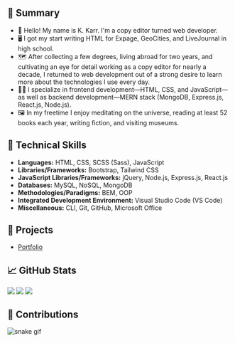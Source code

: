 ## 📝 Summary

- 👋 Hello! My name is K. Karr. I'm a copy editor turned web developer.
- 🖥️ I got my start writing HTML for Expage, GeoCities, and LiveJournal in high school.
- 🗺️ After collecting a few degrees, living abroad for two years, and cultivating an eye for detail working as a copy editor for nearly a decade, I returned to web development out of a strong desire to learn more about the technologies I use every day.
- 🐱‍💻 I specialize in frontend development—HTML, CSS, and JavaScript—as well as backend development—MERN stack (MongoDB, Express.js, React.js, Node.js).
- 🖼️ In my freetime I enjoy meditating on the universe, reading at least 52 books each year, writing fiction, and visiting museums.

## 🎨 Technical Skills

- **Languages:** HTML, CSS, SCSS (Sass), JavaScript
- **Libraries/Frameworks:** Bootstrap, Tailwind CSS
- **JavaScript Libraries/Frameworks:** jQuery, Node.js, Express.js, React.js
- **Databases:** MySQL, NoSQL, MongoDB
- **Methodologies/Paradigms:** BEM, OOP
- **Integrated Development Environment:** Visual Studio Code (VS Code)
- **Miscellaneous:** CLI, Git, GitHub, Microsoft Office

## 📁 Projects

- [Portfolio](https://kkarrwrites.carrd.co/)

## 📈 GitHub Stats

<img src="https://github-readme-stats.vercel.app/api/top-langs?username=kkarrwrites&layout=compact"/>
<img src="https://github-readme-stats.vercel.app/api?username=kkarrwrites&show_icons=true"/>
<img src="https://github-readme-streak-stats.herokuapp.com/?user=kkarrwrites"/>

## 🐍 Contributions

![snake gif](https://github.com/kkarrwrites/kkarrwrites/blob/output/github-contribution-grid-snake.gif)
